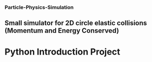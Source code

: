 ### Particle-Physics-Simulation
## Small simulator for 2D circle elastic collisions (Momentum and Energy Conserved)
# Python Introduction Project

